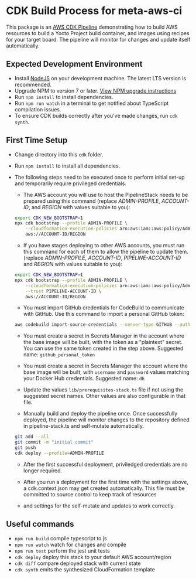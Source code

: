 # CDK Build Process for meta-aws-ci

This package is an [AWS CDK Pipeline](https://docs.aws.amazon.com/cdk/latest/guide/cdk_pipeline.html) demonstrating how to build AWS resources to build a Yocto Project build container, and images using
recipes for your target board. The pipeline will monitor for changes and update itself automatically.

## Expected Development Environment

* Install [NodeJS](https://nodejs.org) on your development machine. The latest LTS version is recommended.
* Upgrade NPM to version 7 or later. [View NPM upgrade instructions](https://docs.npmjs.com/try-the-latest-stable-version-of-npm)
* Run `npm install` to install dependencies.
* Run `npm run watch` in a terminal to get notified about
  TypeScript compilation issues.
* To ensure CDK builds correctly after you've made changes,
  run `cdk synth`.

## First Time Setup
* Change directory into this `cdk` folder.

* Run `npm install` to install all dependencies.

* The following steps need to be executed once to perform initial set-up and temporarily require privileged credentials.

    * The AWS account you will use to host the PipelineStack needs to be prepared using this command 
    (replace _ADMIN-PROFILE_, _ACCOUNT-ID_, and _REGION_ with values suitable to you):

    ```bash
    export CDK_NEW_BOOTSTRAP=1 
    npx cdk bootstrap --profile ADMIN-PROFILE \
        --cloudformation-execution-policies arn:aws:iam::aws:policy/AdministratorAccess \
        aws://ACCOUNT-ID/REGION
    ```
    * If you have stages deploying to other AWS accounts, you must run this command for each of them to allow the pipeline to update them.
    (replace _ADMIN-PROFILE_, _ACCOUNT-ID_, _PIPELINE-ACCOUNT-ID_ and _REGION_ with values suitable to you):
    ```bash
    export CDK_NEW_BOOTSTRAP=1 
    npx cdk bootstrap --profile ADMIN-PROFILE \
        --cloudformation-execution-policies arn:aws:iam::aws:policy/AdministratorAccess \
        --trust PIPELINE-ACCOUNT-ID \
        aws://ACCOUNT-ID/REGION
    ```

    * You must import GitHub credentials for CodeBuild to communicate with GitHub. Use this command to import a personal GitHub token:
    ```bash
    aws codebuild import-source-credentials --server-type GITHUB --auth-type PERSONAL_ACCESS_TOKEN --token <token_value>
    ```

    * You must create a secret in Secrets Manager in the account where the base 
      image will be built, with the token as a "plaintext" secret. You can use the
      same token created in the step above. Suggested name: `github_personal_token`
      
    * You must create a secret in Secrets Manager the account where the base image will be built,
      with `username` and `password` values matching your Docker Hub credentials. Suggested name: `dh`

    * Update the values `lib/prerequisites-stack.ts` file if not using the suggested secret names. 
      Other values are also configurable in that file. 


    * Manually build and deploy the pipeline once. Once successfully deployed, the pipeline will monitor changes to the repository defined 
    in pipeline-stack.ts and self-mutate automatically.
    ```bash
    git add --all
    git commit -m "initial commit"
    git push
    cdk deploy --profile=ADMIN-PROFILE
    ```

    * After the first successful deployment, priviledged credentials are no longer required.

    * After you run a deployment for the first time with the settings above, a cdk.context.json may get created automatically. This file must be committed to source control to keep track of resources
    * and settings for the self-mutate and updates to work correctly.

## Useful commands

 * `npm run build`   compile typescript to js
 * `npm run watch`   watch for changes and compile
 * `npm run test`    perform the jest unit tests
 * `cdk deploy`      deploy this stack to your default AWS account/region
 * `cdk diff`        compare deployed stack with current state
 * `cdk synth`       emits the synthesized CloudFormation template
